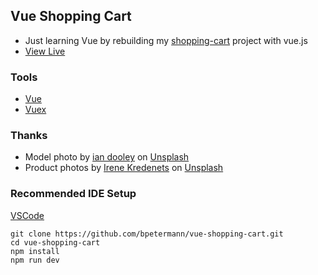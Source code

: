 ## Vue Shopping Cart

- Just learning Vue by rebuilding my [shopping-cart](https://github.com/bpetermann/shopping-cart) project with vue.js
- [View Live](https://bpetermann.github.io/vue-shopping-cart/)


### Tools
- [Vue](https://vuejs.org/guide/quick-start.html)
- [Vuex](https://vuex.vuejs.org/)

### Thanks

- Model photo by <a href="https://unsplash.com/@sadswim?utm_source=unsplash&utm_medium=referral&utm_content=creditCopyText">ian dooley</a> on <a href="https://unsplash.com/s/photos/model?utm_source=unsplash&utm_medium=referral&utm_content=creditCopyText">Unsplash</a><br>
- Product photos by <a href="https://unsplash.com/@ikredenets?utm_source=unsplash&utm_medium=referral&utm_content=creditCopyText">Irene Kredenets</a> on <a href="https://unsplash.com/s/photos/shoes?utm_source=unsplash&utm_medium=referral&utm_content=creditCopyText">Unsplash</a>


### Recommended IDE Setup

[VSCode](https://code.visualstudio.com/)

```
git clone https://github.com/bpetermann/vue-shopping-cart.git
cd vue-shopping-cart
npm install
npm run dev
```
